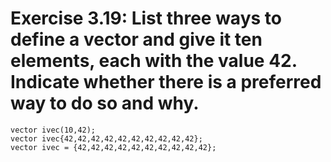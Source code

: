 # Exercise 3.19: List three ways to define a vector and give it ten elements, each with the value 42. Indicate whether there is a preferred way to do so and why.

<code>vector<int> ivec(10,42);</code>   
<code>vector<int> ivec{42,42,42,42,42,42,42,42,42,42};</code>   
<code>vector<int> ivec = {42,42,42,42,42,42,42,42,42,42};</code>   